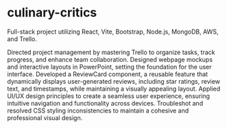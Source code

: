 # culinary-critics

Full-stack project utilizing React, Vite, Bootstrap, Node.js, MongoDB, AWS, and Trello.

Directed project management by mastering Trello to organize tasks, track progress, and enhance team collaboration.
Designed webpage mockups and interactive layouts in PowerPoint, setting the foundation for the user interface.
Developed a ReviewCard component, a reusable feature that dynamically displays user-generated reviews, including star ratings, review text, and timestamps, while maintaining a visually appealing layout.
Applied UI/UX design principles to create a seamless user experience, ensuring intuitive navigation and functionality across devices.
Troubleshot and resolved CSS styling inconsistencies to maintain a cohesive and professional visual design.
